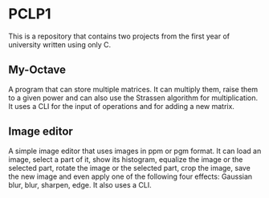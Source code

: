 # PCLP1

This is a repository that contains two projects from the first year of university written using only C.

## My-Octave
A program that can store multiple matrices. It can multiply them, raise them to a given power and can also use the Strassen algorithm for multiplication. It uses a CLI for the input of operations and for adding a new matrix.

## Image editor
A simple image editor that uses images in ppm or pgm format. It can load an image, select a part of it, show its histogram, equalize the image or the selected part, rotate the image or the selected part, crop the image, save the new image and even apply one of the following four effects: Gaussian blur, blur, sharpen, edge. It also uses a CLI.
